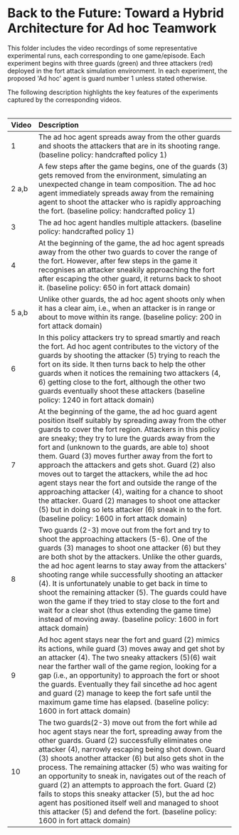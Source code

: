 # Back to the Future: Toward a Hybrid Architecture for Ad hoc Teamwork

This folder includes the video recordings of some representative experimental runs, each corresponding to one game/episode. Each experiment begins with three guards (green) and three attackers (red) deployed in the fort attack simulation environment. In each experiment, the proposed 'Ad hoc' agent is guard number 1 unless stated otherwise. 

The following description highlights the key features of the experiments captured by the corresponding videos.
<br></br>

| Video | Description |
| ------------ | :---------- |
| 1 | The ad hoc agent spreads away from the other guards and shoots the attackers that are in its shooting range. (baseline policy: handcrafted policy 1) |
| 2 a,b | A few steps after the game begins, one of the guards (3) gets removed from the environment, simulating an unexpected change in team composition. The ad hoc agent immediately spreads away from the remaining agent to shoot the attacker who is rapidly approaching the fort. (baseline policy: handcrafted policy 1) |
| 3 | The ad hoc agent handles multiple attackers. (baseline policy: handcrafted policy 1) |
| 4 | At the beginning of the game, the ad hoc agent spreads away from the other two guards to cover the range of the fort. However, after few steps in the game it recognises an attacker sneakily approaching the fort after escaping the other guard, it returns back to shoot it. (baseline policy: 650 in fort attack domain) |
| 5 a,b | Unlike other guards, the ad hoc agent shoots only when it has a clear aim, i.e., when an attacker is in range or about to move within its range. (baseline policy: 200 in fort attack domain) |
| 6 | In this policy attackers try to spread smartly and reach the fort. Ad hoc agent contributes to the victory of the guards by shooting the attacker (5) trying to reach the fort on its side. It then turns back to help the other guards when it notices the remaining two attackers (4, 6) getting close to the fort, although the other two guards eventually shoot these attackers (baseline policy: 1240 in fort attack domain) |
| 7 | At the beginning of the game, the ad hoc guard agent position itself suitably by spreading away from the other guards to cover the fort region. Attackers in this policy are sneaky; they try to lure the guards away from the fort and (unknown to the guards, are able to) shoot them. Guard (3) moves further away from the fort to approach the attackers and gets shot. Guard (2) also moves out to target the attackers, while the ad hoc agent stays near the fort and outside the range of the approaching attacker (4), waiting for a chance to shoot the attacker. Guard (2) manages to shoot one attacker (5) but in doing so lets attacker (6) sneak in to the fort. (baseline policy: 1600 in fort attack domain) |
| 8 | Two guards (2-3) move out from the fort and try to shoot the approaching attackers (5-6). One of the guards (3) manages to shoot one attacker (6) but they are both shot by the attackers. Unlike the other guards, the ad hoc agent learns to stay away from the attackers' shooting range while successfully shooting an attacker (4). It is unfortunately unable to get back in time to shoot the remaining attacker (5). The guards could have won the game if they tried to stay close to the fort and wait for a clear shot (thus extending the game time) instead of moving away. (baseline policy: 1600 in fort attack domain) | 
| 9 | Ad hoc agent stays near the fort and guard (2) mimics its actions, while guard (3) moves away and get shot by an attacker (4). The two sneaky attackers (5)(6) wait near the farther wall of the game region, looking for a gap (i.e., an opportunity) to approach the fort or shoot the guards. Eventually they fail sincethe ad hoc agent and guard (2) manage to keep the fort safe until the maximum game time has elapsed. (baseline policy: 1600 in fort attack domain) |
| 10 | The two guards(2-3) move out from the fort while ad hoc agent stays near the fort, spreading away from the other guards. Guard (2) successfully eliminates one attacker (4), narrowly escaping being shot down. Guard (3) shoots another attacker (6) but also gets shot in the process. The remaining attacker (5) who was waiting for an opportunity to sneak in, navigates out of the reach of guard (2) an attempts to approach the fort. Guard (2) fails to stops this sneaky attacker (5), but the ad hoc agent has positioned itself well and managed to shoot this attacker (5) and defend the fort. (baseline policy: 1600 in fort attack domain) |


